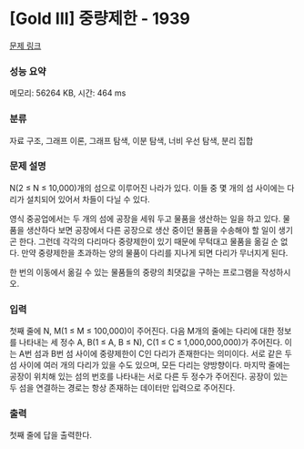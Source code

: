 # [Gold III] 중량제한 - 1939 

[문제 링크](https://www.acmicpc.net/problem/1939) 

### 성능 요약

메모리: 56264 KB, 시간: 464 ms

### 분류

자료 구조, 그래프 이론, 그래프 탐색, 이분 탐색, 너비 우선 탐색, 분리 집합

### 문제 설명

<p>N(2 ≤ N ≤ 10,000)개의 섬으로 이루어진 나라가 있다. 이들 중 몇 개의 섬 사이에는 다리가 설치되어 있어서 차들이 다닐 수 있다.</p>

<p>영식 중공업에서는 두 개의 섬에 공장을 세워 두고 물품을 생산하는 일을 하고 있다. 물품을 생산하다 보면 공장에서 다른 공장으로 생산 중이던 물품을 수송해야 할 일이 생기곤 한다. 그런데 각각의 다리마다 중량제한이 있기 때문에 무턱대고 물품을 옮길 순 없다. 만약 중량제한을 초과하는 양의 물품이 다리를 지나게 되면 다리가 무너지게 된다.</p>

<p>한 번의 이동에서 옮길 수 있는 물품들의 중량의 최댓값을 구하는 프로그램을 작성하시오.</p>

### 입력 

 <p>첫째 줄에 N, M(1 ≤ M ≤ 100,000)이 주어진다. 다음 M개의 줄에는 다리에 대한 정보를 나타내는 세 정수 A, B(1 ≤ A, B ≤ N), C(1 ≤ C ≤ 1,000,000,000)가 주어진다. 이는 A번 섬과 B번 섬 사이에 중량제한이 C인 다리가 존재한다는 의미이다. 서로 같은 두 섬 사이에 여러 개의 다리가 있을 수도 있으며, 모든 다리는 양방향이다. 마지막 줄에는 공장이 위치해 있는 섬의 번호를 나타내는 서로 다른 두 정수가 주어진다. 공장이 있는 두 섬을 연결하는 경로는 항상 존재하는 데이터만 입력으로 주어진다.</p>

### 출력 

 <p>첫째 줄에 답을 출력한다.</p>

